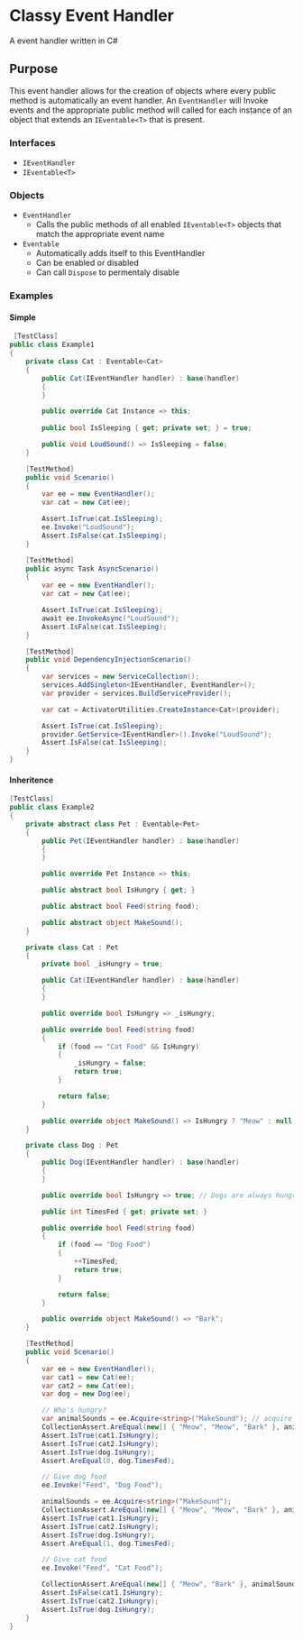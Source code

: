 # Classy Event Handler
A event handler written in C#

## Purpose
This event handler allows for the creation of objects where every public method is automatically an event handler. An `EventHandler` will Invoke events and the appropriate public method will called for each instance of an object that extends an `IEventable<T>` that is present.

### Interfaces
- `IEventHandler`
- `IEventable<T>`

### Objects
- `EventHandler`
  - Calls the public methods of all enabled `IEventable<T>` objects that match the appropriate event name
- `Eventable`
  - Automatically adds itself to this EventHandler
  - Can be enabled or disabled
  - Can call `Dispose` to permentaly disable

### Examples

#### Simple
```c#
 [TestClass]
public class Example1
{
    private class Cat : Eventable<Cat>
    {
        public Cat(IEventHandler handler) : base(handler)
        {
        }

        public override Cat Instance => this;
        
        public bool IsSleeping { get; private set; } = true;

        public void LoudSound() => IsSleeping = false;
    }

    [TestMethod]
    public void Scenario()
    {
        var ee = new EventHandler();
        var cat = new Cat(ee);

        Assert.IsTrue(cat.IsSleeping);
        ee.Invoke("LoudSound");
        Assert.IsFalse(cat.IsSleeping);
    }

    [TestMethod]
    public async Task AsyncScenario()
    {
        var ee = new EventHandler();
        var cat = new Cat(ee);

        Assert.IsTrue(cat.IsSleeping);
        await ee.InvokeAsync("LoudSound");
        Assert.IsFalse(cat.IsSleeping);
    }

    [TestMethod]
    public void DependencyInjectionScenario()
    {
        var services = new ServiceCollection();
        services.AddSingleton<IEventHandler, EventHandler>();
        var provider = services.BuildServiceProvider();

        var cat = ActivatorUtilities.CreateInstance<Cat>(provider);

        Assert.IsTrue(cat.IsSleeping);
        provider.GetService<IEventHandler>().Invoke("LoudSound");
        Assert.IsFalse(cat.IsSleeping);
    }
}
```

#### Inheritence
```c#
[TestClass]
public class Example2
{
    private abstract class Pet : Eventable<Pet>
    {
        public Pet(IEventHandler handler) : base(handler)
        {
        }

        public override Pet Instance => this;

        public abstract bool IsHungry { get; }

        public abstract bool Feed(string food);

        public abstract object MakeSound();
    }

    private class Cat : Pet
    {
        private bool _isHungry = true;

        public Cat(IEventHandler handler) : base(handler)
        {
        }

        public override bool IsHungry => _isHungry;

        public override bool Feed(string food)
        {
            if (food == "Cat Food" && IsHungry)
            {
                _isHungry = false;
                return true;
            }

            return false;
        }

        public override object MakeSound() => IsHungry ? "Meow" : null;
    }

    private class Dog : Pet
    {
        public Dog(IEventHandler handler) : base(handler)
        {
        }

        public override bool IsHungry => true; // Dogs are always hungry

        public int TimesFed { get; private set; }

        public override bool Feed(string food)
        {
            if (food == "Dog Food")
            {
                ++TimesFed;
                return true;
            }

            return false;
        }

        public override object MakeSound() => "Bark";
    }

    [TestMethod]
    public void Scenario()
    {
        var ee = new EventHandler();
        var cat1 = new Cat(ee);
        var cat2 = new Cat(ee);
        var dog = new Dog(ee);

        // Who's hungry?
        var animalSounds = ee.Acquire<string>("MakeSound"); // acquire only strings from event return values
        CollectionAssert.AreEqual(new[] { "Meow", "Meow", "Bark" }, animalSounds.ToArray());
        Assert.IsTrue(cat1.IsHungry);
        Assert.IsTrue(cat2.IsHungry);
        Assert.IsTrue(dog.IsHungry);
        Assert.AreEqual(0, dog.TimesFed);

        // Give dog food
        ee.Invoke("Feed", "Dog Food");

        animalSounds = ee.Acquire<string>("MakeSound");
        CollectionAssert.AreEqual(new[] { "Meow", "Meow", "Bark" }, animalSounds.ToArray());
        Assert.IsTrue(cat1.IsHungry);
        Assert.IsTrue(cat2.IsHungry);
        Assert.IsTrue(dog.IsHungry);
        Assert.AreEqual(1, dog.TimesFed);

        // Give cat food
        ee.Invoke("Feed", "Cat Food");

        CollectionAssert.AreEqual(new[] { "Meow", "Bark" }, animalSounds.ToArray());
        Assert.IsFalse(cat1.IsHungry);
        Assert.IsTrue(cat2.IsHungry);
        Assert.IsTrue(dog.IsHungry);
    }
}
```
